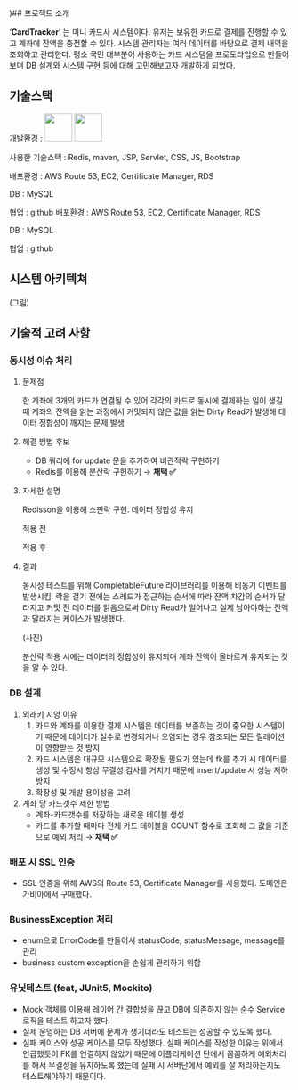 )## 프로젝트 소개

‘**CardTracker**’ 는 미니 카드사 시스템이다. 유저는 보유한 카드로 결제를 진행할 수 있고 계좌에 잔액을 충전할 수 있다. 시스템 관리자는 여러 데이터를 바탕으로 결제 내역을 조회하고 관리한다. 평소 국민 대부분이 사용하는 카드 시스템을 프로토타입으로 만들어보며 DB 설계와 시스템 구현 등에 대해 고민해보고자 개발하게 되었다.

## 기술스택

개발환경 : <img src="https://cdn.devinflearn.com/public/files/posts/45a25c80-b53e-4631-b9b9-210ff1daeeec/Java-Logo.png" height="50px">
<img src="https://encrypted-tbn0.gstatic.com/images?q=tbn:ANd9GcS2hdDmVLdRKwnPkPLPTLR88XgFPTz3CQkNeA&usqp=CAU" height="50px">

사용한 기술스택 : Redis, maven, JSP, Servlet, CSS, JS, Bootstrap

배포환경 : AWS Route 53, EC2, Certificate Manager, RDS

DB : MySQL

협업 : github
배포환경 : AWS Route 53, EC2, Certificate Manager, RDS

DB : MySQL

협업 : github

## 시스템 아키텍쳐

(그림)

## 기술적 고려 사항

### 동시성 이슈 처리

1. 문제점
    
    한 계좌에 3개의 카드가 연결될 수 있어 각각의 카드로 동시에 결제하는 일이 생길 때 계좌의 잔액을 읽는 과정에서 커밋되지 않은 값을 읽는 Dirty Read가 발생해 데이터 정합성이 깨지는 문제 발생
    
2. 해결 방법 후보
    - DB 쿼리에 for update 문을 추가하여 비관적락 구현하기
    - Redis를 이용해 분산락 구현하기 → **채택 ✅**
3. 자세한 설명
    
    Redisson을 이용해 스핀락 구현. 데이터 정합성 유지
    
    적용 전
    
    적용 후
    
4. 결과
    
    동시성 테스트를 위해 CompletableFuture 라이브러리를 이용해 비동기 이벤트를 발생시킴. 락을 걸기 전에는 스레드가 접근하는 순서에 따라 잔액 차감의 순서가 달라지고 커밋 전 데이터를 읽음으로써 Dirty Read가 일어나고 실제 남아야하는 잔액과 달라지는 케이스가 발생했다.
    
    (사진)
    
    분산락 적용 시에는 데이터의 정합성이 유지되며 계좌 잔액이 올바르게 유지되는 것을 알 수 있다.
    

### DB 설계

1. 외래키 지양 이유
    1. 카드와 계좌를 이용한 결제 시스템은 데이터를 보존하는 것이 중요한 시스템이기 때문에 데이터가 실수로 변경되거나 오염되는 경우 참조되는 모든 릴레이션이 영향받는 것 방지
    2. 카드 시스템은 대규모 시스템으로 확장될 필요가 있는데 fk를 추가 시 데이터를 생성 및 수정시 항상 무결성 검사를 거치기 때문에 insert/update 시 성능 저하 방지
    3.  확장성 및 개발 용이성을 고려
2. 계좌 당 카드갯수 제한 방법
    - 계좌-카드갯수를 저장하는 새로운 테이블 생성
    - 카드를 추가할 때마다 전체 카드 테이블을 COUNT 함수로 조회해 그 값을 기준으로 예외 처리 → **채택 ✅**

### 배포 시 SSL 인증

- SSL 인증을 위해 AWS의 Route 53, Certificate Manager를 사용했다. 도메인은 가비아에서 구매했다.

### BusinessException 처리

- enum으로 ErrorCode를 만들어서 statusCode, statusMessage, message를 관리
- business custom exception을 손쉽게 관리하기 위함

### 유닛테스트 (feat, JUnit5, Mockito)

- Mock 객체를 이용해 레이어 간 결합성을 끊고 DB에 의존하지 않는 순수 Service 로직을 테스트 하고자 했다.
- 실제 운영하는 DB 서버에 문제가 생기더라도 테스트는 성공할 수 있도록 했다.
- 실패 케이스와 성공 케이스를 모두 작성했다. 실패 케이스를 작성한 이유는 위에서 언급했듯이 FK를 연결하지 않았기 때문에 어플리케이션 단에서 꼼꼼하게 예외처리를 해서 무결성을 유지하도록 했는데 실패 시 서버단에서 예외를 잘 처리하는지도 테스트해야하기 때문이다.
